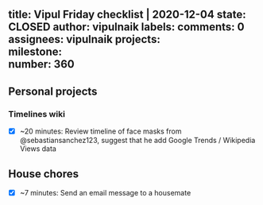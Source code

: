 title:	Vipul Friday checklist | 2020-12-04
state:	CLOSED
author:	vipulnaik
labels:	
comments:	0
assignees:	vipulnaik
projects:	
milestone:	
number:	360
--
## Personal projects

### Timelines wiki

- [x] ~20 minutes: Review timeline of face masks from @sebastiansanchez123, suggest that he add Google Trends / Wikipedia Views data

## House chores

- [x] ~7 minutes: Send an email message to a housemate
